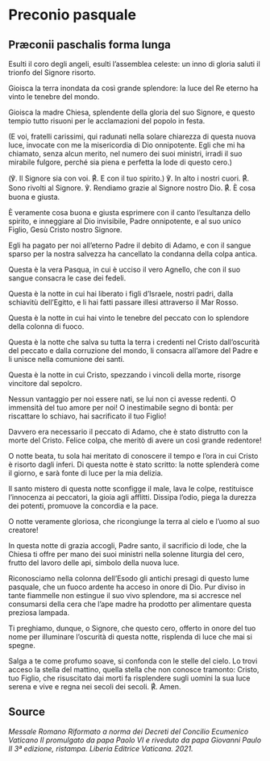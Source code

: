 # Preconio pasquale
## Præconii paschalis forma lunga

Esulti il coro degli angeli,
esulti l’assemblea celeste:
un inno di gloria saluti il trionfo del Signore risorto.

Gioisca la terra inondata da così grande splendore:
la luce del Re eterno
ha vinto le tenebre del mondo.

Gioisca la madre Chiesa,
splendente della gloria del suo Signore,
e questo tempio tutto risuoni
per le acclamazioni del popolo in festa.

(E voi, fratelli carissimi,
qui radunati nella solare chiarezza di questa nuova luce,
invocate con me la misericordia di Dio onnipotente.
Egli che mi ha chiamato, senza alcun merito,
nel numero dei suoi ministri, irradi il suo mirabile fulgore,
perché sia piena e perfetta la lode di questo cero.)

(℣. Il Signore sia con voi.
℟. E con il tuo spirito.)
℣. In alto i nostri cuori.
℟. Sono rivolti al Signore.
℣. Rendiamo grazie al Signore nostro Dio.
℟. È cosa buona e giusta.

È veramente cosa buona e giusta
esprimere con il canto l’esultanza dello spirito,
e inneggiare al Dio invisibile, Padre onnipotente,
e al suo unico Figlio, Gesù Cristo nostro Signore.

Egli ha pagato per noi all’eterno Padre il debito di Adamo,
e con il sangue sparso per la nostra salvezza
ha cancellato la condanna della colpa antica.

Questa è la vera Pasqua, in cui è ucciso il vero Agnello,
che con il suo sangue consacra le case dei fedeli.

Questa è la notte in cui hai liberato i figli d’Israele, nostri padri,
dalla schiavitù dell’Egitto,
e li hai fatti passare illesi attraverso il Mar Rosso.

Questa è la notte in cui hai vinto le tenebre del peccato
con lo splendore della colonna di fuoco.

Questa è la notte che salva su tutta la terra i credenti nel Cristo
dall’oscurità del peccato e dalla corruzione del mondo,
li consacra all’amore del Padre
e li unisce nella comunione dei santi.

Questa è la notte in cui Cristo, spezzando i vincoli della morte,
risorge vincitore dal sepolcro.

Nessun vantaggio per noi essere nati, se lui non ci avesse redenti.
O immensità del tuo amore per noi!
O inestimabile segno di bontà:
per riscattare lo schiavo, hai sacrificato il tuo Figlio!

Davvero era necessario il peccato di Adamo,
che è stato distrutto con la morte del Cristo.
Felice colpa, che meritò di avere un così grande redentore!

O notte beata, tu sola hai meritato di conoscere
il tempo e l’ora in cui Cristo è risorto dagli inferi.
Di questa notte è stato scritto:
la notte splenderà come il giorno,
e sarà fonte di luce per la mia delizia.

Il santo mistero di questa notte sconfigge il male,
lava le colpe, restituisce l’innocenza ai peccatori,
la gioia agli afflitti.
Dissipa l’odio, piega la durezza dei potenti,
promuove la concordia e la pace.

O notte veramente gloriosa,
che ricongiunge la terra al cielo e l’uomo al suo creatore!

In questa notte di grazia accogli, Padre santo, il sacrificio di lode,
che la Chiesa ti offre per mano dei suoi ministri
nella solenne liturgia del cero,
frutto del lavoro delle api, simbolo della nuova luce.

Riconosciamo nella colonna dell’Esodo
gli antichi presagi di questo lume pasquale,
che un fuoco ardente ha acceso in onore di Dio.
Pur diviso in tante fiammelle non estingue il suo vivo splendore,
ma si accresce nel consumarsi della cera
che l’ape madre ha prodotto
per alimentare questa preziosa lampada.

Ti preghiamo, dunque, o Signore, che questo cero,
offerto in onore del tuo nome
per illuminare l’oscurità di questa notte,
risplenda di luce che mai si spegne.

Salga a te come profumo soave,
si confonda con le stelle del cielo.
Lo trovi acceso la stella del mattino,
quella stella che non conosce tramonto:
Cristo, tuo Figlio, che risuscitato dai morti
fa risplendere sugli uomini la sua luce serena
e vive e regna nei secoli dei secoli.
℟. Amen.

## Source
_Messale Romano Riformato a norma dei Decreti del Concilio Ecumenico Vaticano II promulgato da papa Paolo VI e riveduto da papa Giovanni Paulo II
3ª edizione, ristampa. Liberia Editrice Vaticana. 2021._
